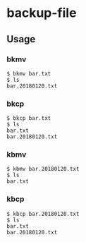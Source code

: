 # backup-file

## Usage

### bkmv

```
$ bkmv bar.txt
$ ls
bar.20180120.txt
```

### bkcp

```
$ bkcp bar.txt
$ ls
bar.txt
bar.20180120.txt
```

### kbmv

```
$ kbmv bar.20180120.txt
$ ls
bar.txt
```

### kbcp

```
$ kbcp bar.20180120.txt
$ ls
bar.txt
bar.20180120.txt
```
